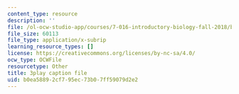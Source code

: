 ```yaml
---
content_type: resource
description: ''
file: /ol-ocw-studio-app/courses/7-016-introductory-biology-fall-2018/b0ea58892cf795ec73b07ff59079d2e2_JuwErrBz3b4.srt
file_size: 60113
file_type: application/x-subrip
learning_resource_types: []
license: https://creativecommons.org/licenses/by-nc-sa/4.0/
ocw_type: OCWFile
resourcetype: Other
title: 3play caption file
uid: b0ea5889-2cf7-95ec-73b0-7ff59079d2e2
---
```

